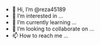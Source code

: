 - 👋 Hi, I’m @reza45189
- 👀 I’m interested in ...
- 🌱 I’m currently learning ...
- 💞️ I’m looking to collaborate on ...
- 📫 How to reach me ...

<!---
reza45189/reza4u5189 is a ✨0 special ✨ repository because its `README.md` (this file) appears on your GitHub profile.
You can click the Preview link to take a look at your changes.
--->
